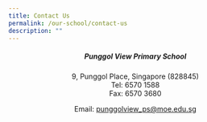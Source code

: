 ```yaml
---
title: Contact Us
permalink: /our-school/contact-us
description: ""
---
```

<h5 style="text-align:center;">Punggol View Primary School</h5>

<p style="text-align:center;"> 9, Punggol Place, Singapore (828845) <br>Tel: 6570 1588 <br>Fax: 6570 3680</p>
<p style="text-align:center;"> Email: <a href="mailto:punggolview_ps@moe.edu.sg">punggolview_ps@moe.edu.sg</a></p>
